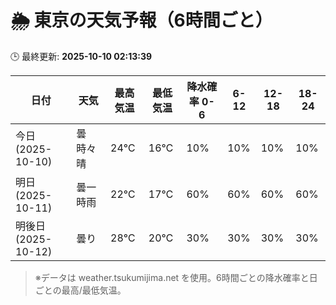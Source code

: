 # 🌦️ 東京の天気予報（6時間ごと）

🕒 最終更新: **2025-10-10 02:13:39**

| 日付 | 天気 | 最高気温 | 最低気温 | 降水確率 0-6 | 6-12 | 12-18 | 18-24 |
|------|------|----------|----------|------------|------|------|------|
| 今日 (2025-10-10) | 曇時々晴 | 24℃ | 16℃ | 10% | 10% | 10% | 10% |
| 明日 (2025-10-11) | 曇一時雨 | 22℃ | 17℃ | 60% | 60% | 60% | 60% |
| 明後日 (2025-10-12) | 曇り | 28℃ | 20℃ | 30% | 30% | 30% | 30% |

> ※データは weather.tsukumijima.net を使用。6時間ごとの降水確率と日ごとの最高/最低気温。